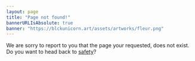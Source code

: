 ```yaml
---
layout: page
title: "Page not found!"
bannerURLIsAbsolute: true
banner: "https://blckunicorn.art/assets/artworks/fleur.png"
---
```


We are sorry to report to you that
the page your requested, does not exist.
Do you want to head back to [safety](/cybertron/)?

